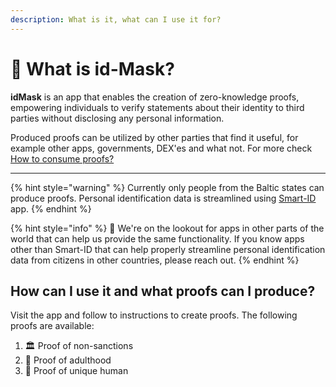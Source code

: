 ```yaml
---
description: What is it, what can I use it for?
---
```


# 🦰 What is id-Mask?



**idMask** is an app that enables the creation of zero-knowledge proofs, empowering individuals to verify statements about their identity to third parties without disclosing any personal information.

Produced proofs can be utilized by other parties that find it useful, for example other apps, governments, DEX'es and what not. For more check [How to consume proofs?](for-developers/how-to-consume-proofs.md)

***

{% hint style="warning" %}
Currently only people from the Baltic states can produce proofs. Personal identification data is streamlined using [Smart-ID](https://www.smart-id.com/) app.
{% endhint %}

{% hint style="info" %}
📢 We're on the lookout for apps in other parts of the world that can help us provide the same functionality. If you know apps other than Smart-ID that can help properly streamline personal identification data from citizens in other countries, please reach out.&#x20;
{% endhint %}

## How can I use it and what proofs can I produce?

Visit the app and follow to instructions to create proofs. The following proofs are available:

1. 🏛️ Proof of non-sanctions
2. 👴 Proof of adulthood
3. 🧠 Proof of unique human
